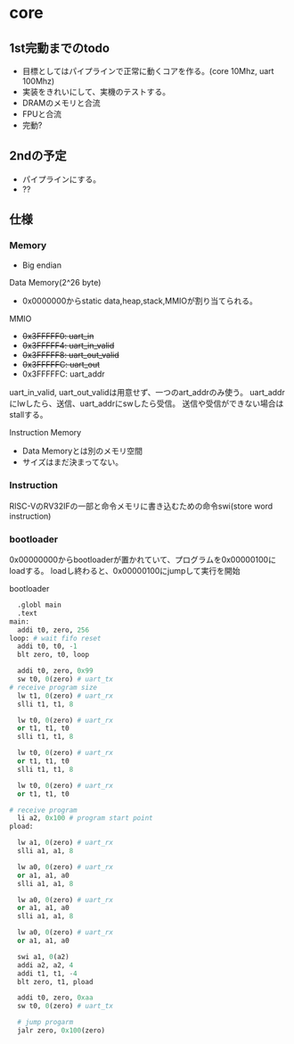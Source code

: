 # core

## 1st完動までのtodo
+ 目標としてはパイプラインで正常に動くコアを作る。(core 10Mhz, uart 100Mhz)
+ 実装をきれいにして、実機のテストする。
+ DRAMのメモリと合流
+ FPUと合流
+ 完動?

## 2ndの予定
+ パイプラインにする。
+ ??

## 仕様
### Memory
+ Big endian

Data Memory(2^26 byte)
+ 0x0000000からstatic data,heap,stack,MMIOが割り当てられる。

MMIO
+ ~~0x3FFFFF0: uart_in~~
+ ~~0x3FFFFF4: uart_in_valid~~
+ ~~0x3FFFFF8: uart_out_valid~~
+ ~~0x3FFFFFC: uart_out~~
+ 0x3FFFFFC: uart_addr

uart_in_valid, uart_out_validは用意せず、一つのart_addrのみ使う。
uart_addrにlwしたら、送信、uart_addrにswしたら受信。
送信や受信ができない場合はstallする。

Instruction Memory
+ Data Memoryとは別のメモリ空間
+ サイズはまだ決まってない。

### Instruction
RISC-VのRV32IFの一部と命令メモリに書き込むための命令swi(store word instruction)
 
### bootloader
0x00000000からbootloaderが置かれていて、プログラムを0x00000100にloadする。
loadし終わると、0x00000100にjumpして実行を開始

bootloader
```python
  .globl main
  .text
main:
  addi t0, zero, 256
loop: # wait fifo reset
  addi t0, t0, -1
  blt zero, t0, loop

  addi t0, zero, 0x99
  sw t0, 0(zero) # uart_tx
# receive program size  
  lw t1, 0(zero) # uart_rx
  slli t1, t1, 8

  lw t0, 0(zero) # uart_rx
  or t1, t1, t0
  slli t1, t1, 8

  lw t0, 0(zero) # uart_rx
  or t1, t1, t0
  slli t1, t1, 8

  lw t0, 0(zero) # uart_rx
  or t1, t1, t0

# receive program   
  li a2, 0x100 # program start point
pload:

  lw a1, 0(zero) # uart_rx
  slli a1, a1, 8

  lw a0, 0(zero) # uart_rx
  or a1, a1, a0
  slli a1, a1, 8

  lw a0, 0(zero) # uart_rx
  or a1, a1, a0
  slli a1, a1, 8

  lw a0, 0(zero) # uart_rx
  or a1, a1, a0

  swi a1, 0(a2)
  addi a2, a2, 4
  addi t1, t1, -4
  blt zero, t1, pload

  addi t0, zero, 0xaa
  sw t0, 0(zero) # uart_tx

  # jump progarm
  jalr zero, 0x100(zero)
```
